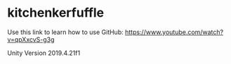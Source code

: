 # kitchenkerfuffle
Use this link to learn how to use GitHub: https://www.youtube.com/watch?v=qpXxcvS-g3g

Unity Version 2019.4.21f1
